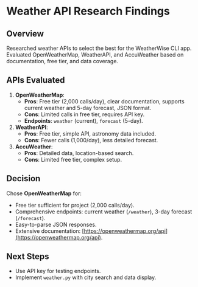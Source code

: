 # Weather API Research Findings

## Overview
Researched weather APIs to select the best for the WeatherWise CLI app. Evaluated OpenWeatherMap, WeatherAPI, and AccuWeather based on documentation, free tier, and data coverage.

## APIs Evaluated
1. **OpenWeatherMap**:
   - **Pros**: Free tier (2,000 calls/day), clear documentation, supports current weather and 5-day forecast, JSON format.
   - **Cons**: Limited calls in free tier, requires API key.
   - **Endpoints**: `weather` (current), `forecast` (5-day).
2. **WeatherAPI**:
   - **Pros**: Free tier, simple API, astronomy data included.
   - **Cons**: Fewer calls (1,000/day), less detailed forecast.
3. **AccuWeather**:
   - **Pros**: Detailed data, location-based search.
   - **Cons**: Limited free tier, complex setup.

## Decision
Chose **OpenWeatherMap** for:
- Free tier sufficient for project (2,000 calls/day).
- Comprehensive endpoints: current weather (`/weather`), 3-day forecast (`/forecast`).
- Easy-to-parse JSON responses.
- Extensive documentation: [https://openweathermap.org/api](https://openweathermap.org/api).

## Next Steps
- Use API key for testing endpoints.
- Implement `weather.py` with city search and data display.
